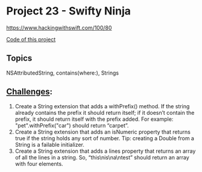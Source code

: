 # Project 23 - Swifty Ninja

https://www.hackingwithswift.com/100/80

[Code of this project](https://github.com/AybarsBal/100DaysOfSwift/blob/master/31-Project24%20-%20Swift%20Strings/Project24.playgroundbook/Edits/UserEdits.diffpack/Chapters/Chapter1.playgroundchapter/Pages/My%20Playground.playgroundpage/main.swift.delta)

## Topics
NSAttributedString, contains(where:), Strings

## [Challenges](https://www.hackingwithswift.com/read/24/5/wrap-up):
1. Create a String extension that adds a withPrefix() method. If the string already contains the prefix it should return itself; if it doesn’t contain the prefix, it should return itself with the prefix added. For example: "pet".withPrefix("car") should return “carpet”.
2. Create a String extension that adds an isNumeric property that returns true if the string holds any sort of number. Tip: creating a Double from a String is a failable initializer.
3. Create a String extension that adds a lines property that returns an array of all the lines in a string. So, “this\nis\na\ntest” should return an array with four elements.

